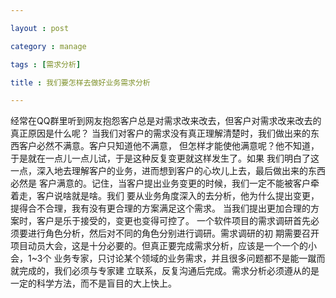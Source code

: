 ```yaml
---

layout : post

category : manage

tags : [需求分析]

title : 我们要怎样去做好业务需求分析

---
```


经常在QQ群里听到网友抱怨客户总是对需求改来改去，但客户对需求改来改去的真正原因是什么呢？
当我们对客户的需求没有真正理解清楚时，我们做出来的东西客户必然不满意。客户只知道他不满意，
但怎样才能使他满意呢？他不知道，于是就在一点儿一点儿试，于是这种反复变更就这样发生了。如果
我们明白了这一点，深入地去理解客户的业务，进而想到客户的心坎儿上去，最后做出来的东西必然是
客户满意的。记住，当客户提出业务变更的时候，我们一定不能被客户牵着走，客户说啥就是啥。我们
要从业务角度深入的去分析，他为什么提出变更，提得合不合理，我有没有更合理的方案满足这个需求。
当我们提出更加合理的方案时，客户是乐于接受的，变更也变得可控了。 
一个软件项目的需求调研首先必须要进行角色分析，然后对不同的角色分别进行调研。需求调研的初
期需要召开项目动员大会，这是十分必要的。但真正要完成需求分析，应该是一个一个的小会，1~3个
业务专家，只讨论某个领域的业务需求，并且很多问题都不是能一蹴而就完成的，我们必须与专家建
立联系，反复沟通后完成。需求分析必须遵从的是一定的科学方法，而不是盲目的大上快上。 
 




